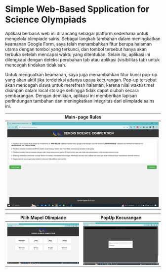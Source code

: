 
# Simple Web-Based Spplication for Science Olympiads
Aplikasi berbasis web ini dirancang sebagai platform sederhana untuk mengelola olimpiade sains. Sebagai langkah tambahan dalam meningkatkan keamanan Google Form, saya telah menambahkan fitur berupa halaman utama dengan tombol yang terkunci, dan tombol tersebut hanya akan terbuka setelah mencapai waktu yang ditentukan. Selain itu, aplikasi ini dilengkapi dengan deteksi perubahan tab atau aplikasi (visibilitas tab) untuk mencegah tindakan tidak sah.

Untuk menguatkan keamanan, saya juga menambahkan fitur kunci pop-up yang akan aktif jika terdeteksi adanya upaya kecurangan. Pop-up tersebut akan mencegah siswa untuk merefresh halaman, karena nilai waktu timer disimpan dalam local storage sehingga tidak dapat diubah secara sembarangan. Dengan demikian, aplikasi ini memberikan lapisan perlindungan tambahan dan meningkatkan integritas dari olimpiade sains ini.



| Main-page Rules                        |
|------------------------------------|
| ![Gambar Utama](main-index.png) |

| Pilih Mapel Olimpiade                       | PopUp Kecurangan                     |
|-------------------------------|-------------------------------|
| ![Gambar 1](pilih_mapel.png) | ![Gambar 2](popUpTimer.png ) |
